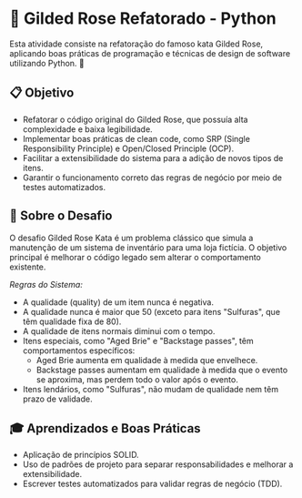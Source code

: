 # 🌹 Gilded Rose Refatorado - Python
Esta atividade consiste na refatoração do famoso kata Gilded Rose, aplicando boas práticas de programação e técnicas de design de software utilizando Python. 🚀

## 📋 Objetivo
- Refatorar o código original do Gilded Rose, que possuía alta complexidade e baixa legibilidade.
- Implementar boas práticas de clean code, como SRP (Single Responsibility Principle) e Open/Closed Principle (OCP).
- Facilitar a extensibilidade do sistema para a adição de novos tipos de itens.
- Garantir o funcionamento correto das regras de negócio por meio de testes automatizados.

## 📖 Sobre o Desafio
O desafio Gilded Rose Kata é um problema clássico que simula a manutenção de um sistema de inventário para uma loja fictícia. O objetivo principal é melhorar o código legado sem alterar o comportamento existente.

*Regras do Sistema:*
- A qualidade (quality) de um item nunca é negativa.
- A qualidade nunca é maior que 50 (exceto para itens "Sulfuras", que têm qualidade fixa de 80).
- A qualidade de itens normais diminui com o tempo.
- Itens especiais, como "Aged Brie" e "Backstage passes", têm comportamentos específicos:
  - Aged Brie aumenta em qualidade à medida que envelhece.
  - Backstage passes aumentam em qualidade à medida que o evento se aproxima, mas perdem todo o valor após o evento.
- Itens lendários, como "Sulfuras", não mudam de qualidade nem têm prazo de validade.

## 🎓 Aprendizados e Boas Práticas
- Aplicação de princípios SOLID.
- Uso de padrões de projeto para separar responsabilidades e melhorar a extensibilidade.
- Escrever testes automatizados para validar regras de negócio (TDD).
